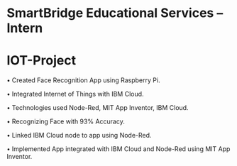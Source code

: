 # SmartBridge Educational Services – Intern 
# IOT-Project

•	Created Face Recognition App using Raspberry Pi. 

•	Integrated Internet of Things with IBM Cloud.

•	Technologies used Node-Red, MIT App Inventor, IBM Cloud.

•	Recognizing Face with 93% Accuracy.

•	Linked IBM Cloud node to app using Node-Red.

•	Implemented App integrated with IBM Cloud and Node-Red using MIT App Inventor.
